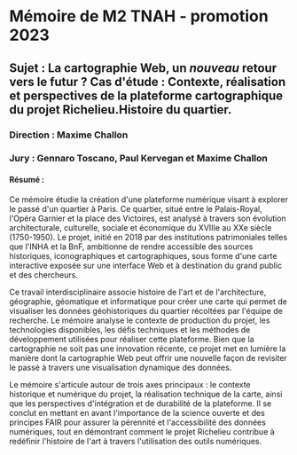 # **Mémoire de M2 TNAH - promotion 2023**
## **Sujet** : La cartographie Web, un *nouveau* retour vers le futur ? Cas d'étude : Contexte, réalisation et perspectives de la plateforme cartographique du projet Richelieu.Histoire du quartier.
### **Direction** : Maxime Challon
### **Jury** : Gennaro Toscano, Paul Kervegan et Maxime Challon

#### Résumé : 
Ce mémoire étudie la création d'une plateforme numérique visant à explorer le passé d'un quartier à Paris. Ce quartier, situé entre le Palais-Royal, l'Opéra Garnier et la place des Victoires, est analysé à travers son évolution architecturale, culturelle, sociale et économique du XVIIIe au XXe siècle (1750-1950). Le projet, initié en 2018 par des institutions patrimoniales telles que l'INHA et la BnF, ambitionne de rendre accessible des sources historiques, iconographiques et cartographiques, sous forme d'une carte interactive exposée sur une interface Web et à destination du grand public et des chercheurs.

Ce travail interdisciplinaire associe histoire de l'art et de l'architecture, géographie, géomatique et informatique pour créer une carte qui permet de visualiser les données géohistoriques du quartier récoltées par l'équipe de recherche. Le mémoire analyse le contexte de production du projet, les technologies disponibles, les défis techniques et les méthodes de développement utilisées pour réaliser cette plateforme. Bien que la cartographie ne soit pas une innovation récente, ce projet met en lumière la manière dont la cartographie Web peut offrir une nouvelle façon de revisiter le passé à travers une visualisation dynamique des données.

Le mémoire s'articule autour de trois axes principaux : le contexte historique et numérique du projet, la réalisation technique de la carte, ainsi que les perspectives d'intégration et de durabilité de la plateforme. Il se conclut en mettant en avant l'importance de la science ouverte et des principes FAIR pour assurer la pérennité et l'accessibilité des données numériques, tout en démontrant comment le projet Richelieu contribue à redéfinir l'histoire de l'art à travers l'utilisation des outils numériques. 
